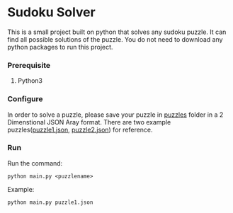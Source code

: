 # Sudoku Solver

This is a small project built on python that solves any sudoku puzzle. It can find all possible solutions of the puzzle.
You do not need to download any python packages to run this project.

### Prerequisite
1. Python3
### Configure
In order to solve a puzzle, please save your puzzle in [puzzles](puzzles) folder in a 2 Dimenstional JSON Aray format. There are two example puzzles([puzzle1.json](puzzles/puzzle1.json), [puzzle2.json](puzzles/puzzle2.json)) for reference.

### Run
Run the command:

```python main.py <puzzlename>```

Example:

```python main.py puzzle1.json```
